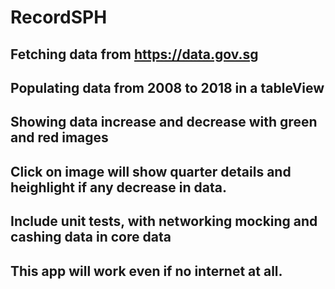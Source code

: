 # RecordSPH

## Fetching data from https://data.gov.sg
## Populating  data from 2008 to 2018 in a tableView
## Showing data increase and decrease with green and red images
## Click on image will show quarter details and heighlight if any decrease in data.
## Include unit tests, with networking mocking and cashing data in core data 
## This app will work even if no internet at all.

